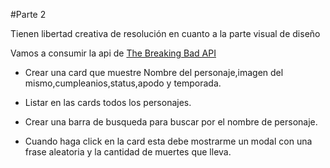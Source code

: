 #Parte 2

Tienen libertad creativa de resolución en cuanto a la parte visual de diseño

Vamos a consumir la api de [The Breaking Bad API](https://breakingbadapi.com/)

- Crear una card que muestre Nombre del personaje,imagen del mismo,cumpleanios,status,apodo y temporada.

- Listar en las cards todos los personajes.

- Crear una barra de busqueda para buscar por el nombre de personaje.

- Cuando haga click en la card esta debe mostrarme un modal con una frase aleatoria y la cantidad de muertes que lleva.


